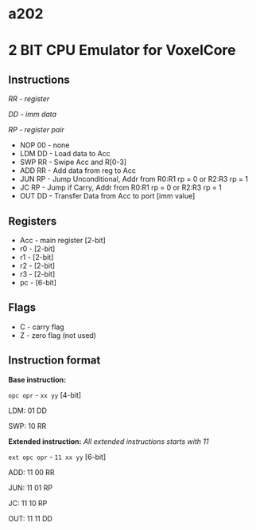 # a202
# 2 BIT CPU Emulator for VoxelCore


## Instructions

*RR - register*

*DD - imm data*

*RP - register pair*

- NOP 00 - none
- LDM DD - Load data to Acc
- SWP RR - Swipe Acc and R[0-3]
- ADD RR - Add data from reg to Acc
- JUN RP - Jump Unconditional, Addr from R0:R1 rp = 0 or R2:R3 rp = 1
- JC RP  - Jump if Carry, Addr from R0:R1 rp = 0 or R2:R3 rp = 1
- OUT DD - Transfer Data from Acc to port [imm value]

## Registers

- Acc - main register [2-bit]
- r0 - [2-bit]
- r1 - [2-bit]
- r2 - [2-bit]
- r3 - [2-bit]
- pc - [6-bit]

## Flags

- C - carry flag
- Z - zero flag (not used)

## Instruction format

**Base instruction:**

`opc opr` - `xx yy` [4-bit]

LDM: 01 DD

SWP: 10 RR

**Extended instruction:**
*All extended instructions starts with 11*

`ext opc opr` - `11 xx yy` [6-bit]

ADD: 11 00 RR

JUN: 11 01 RP

JC:  11 10 RP

OUT: 11 11 DD



